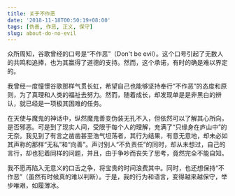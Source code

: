```yaml
---
title: 关于不作恶
date: '2018-11-18T00:50:19+08:00'
tags: [伪善, 作恶, 正义, 保守]
slug: about-do-no-evil
---
```


众所周知，谷歌曾经的口号是“不作恶”（Don't be evil）。这个口号引起了无数人的共鸣和追捧，也为其赢得了道德的支持。然而，这个承诺，有时的确是难以界定的。

我曾经一度憧憬谷歌那样气贯长虹，希望自己也能够坚持奉行“不作恶”的态度和原则，为了真理和人类的福祉去努力。然而，随着成长，却发现单是是非黑白的辨认，就已经是一项极其困难的任务。

在天使与魔鬼的神话中，纵然魔鬼善变伪装无孔不入，但依然可以了解其心所向，是否邪恶。可是到了现实人间，受限于每个人的理解，充满了“只缘身在庐山中”的无奈。我见到了有言之凿凿甚至浩气坦荡者，其行为结果，有意无意地，却未必如其声称的那样“无私”和“向善”。声讨别人“不负责任”的同时，却从未想过，自己的言行，却也犯着同样的问题，并且，由于争吵而丧失了思考，竟然完全不能自知。

我不愿再陷入无意义的口舌之争，将宝贵的时间浪费其中。同时，也还想保持“不作恶”（虽然有时候真的难以判断）。于是，我的行为和语言，变得越来越保守，举步唯艰，如履薄冰。
